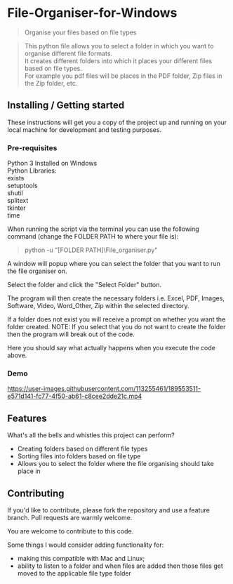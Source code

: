# File-Organiser-for-Windows
> Organise your files based on file types

>This python file allows you to select a folder in which you want to organise different file formats. <br />
>It creates different folders into which it places your different files based on file types. <br />
>For example you pdf files will be places in the PDF folder, Zip files in the Zip folder, etc.


## Installing / Getting started

These instructions will get you a copy of the project up and running on your local machine for development and testing purposes.

### Pre-requisites
Python 3 Installed on Windows <br />
Python Libraries:<br />
exists <br />
setuptools <br />
shutil <br />
splitext <br />
tkinter<br />
time<br />

When running the script via the terminal you can use the following command (change the FOLDER PATH to where your file is):

>python -u "[FOLDER PATH]\File_organiser.py"

A window will popup where you can select the folder that you want to run the file organiser on.

Select the folder and click the "Select Folder" button.

The program will then create the necessary folders i.e. Excel, PDF, Images, Software, Video, Word_Other, Zip within the selected directory.

If a folder does not exist you will receive a prompt on whether you want the folder created. NOTE: If you select that you do not want to create the folder then the program will break out of the code.

Here you should say what actually happens when you execute the code above.

### Demo

https://user-images.githubusercontent.com/113255461/189553511-e571d141-fc77-4f50-ab61-c8cee2dde21c.mp4



## Features

What's all the bells and whistles this project can perform?
* Creating folders based on different file types
* Sorting files into folders based on file type
* Allows you to select the folder where the file organising should take place in


## Contributing

If you'd like to contribute, please fork the repository and use a feature
branch. Pull requests are warmly welcome.

You are welcome to contribute to this code. 

Some things I would consider adding functionality for:
- making this compatible with Mac and Linux;
- ability to listen to a folder and when files are added then those files get moved to the applicable file type folder
